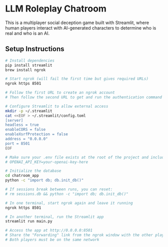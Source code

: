 # LLM Roleplay Chatroom

This is a multiplayer social deception game built with Streamlit, where human players interact with AI-generated characters to determine who is real and who is an AI.

## Setup Instructions

```bash
# Install dependencies
pip install streamlit
brew install ngrok

# Start ngrok (will fail the first time but gives required URLs)
ngrok https 8501

# Follow the first URL to create an ngrok account
# Then follow the second URL to get and run the authentication command they provide

# Configure Streamlit to allow external access
mkdir -p ~/.streamlit
cat <<EOF > ~/.streamlit/config.toml
[server]
headless = true
enableCORS = false
enableXsrfProtection = false
address = "0.0.0.0"
port = 8501
EOF

# Make sure your .env file exists at the root of the project and includes:
# OPENAI_API_KEY=your-openai-key-here

# Initialize the database
cd chatroom_app
python -c "import db; db.init_db()"

# If sessions break between runs, you can reset:
# rm sessions.db && python -c "import db; db.init_db()"

# In one terminal, start ngrok again and leave it running
ngrok https 8501

# In another terminal, run the Streamlit app
streamlit run main.py

# Access the app at http://0.0.0.0:8501
# Share the "Forwarding" link from the ngrok window with the other player
# Both players must be on the same network


